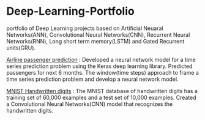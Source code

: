 # Deep-Learning-Portfolio
portfolio of Deep Learning projects based on Artificial Neuaral Networks(ANN), Convolutional Neural Networks(CNN), Recurrent Neural Networks(RNN), Long short term memory(LSTM) and Gated Recurrent units(GRU). 

[Airline passenger prediction](https://github.com/krishnavamshikorpal/Deep-Learning-Portfolio/blob/master/Airline%20Passengers%20prediction/international%20airline%20passengers%20prediction.ipynb) :  Developed a neural network model for a time series prediction problem using the Keras deep learning library. Predicted passengers for next 6 months. The window(time steps) approach to frame a time series prediction problem and develop a neural network model.

[MNIST Handwritten digits]() : The MNIST database of handwritten digits has a training set of 60,000 examples and a test set of 10,000 examples. Created a Convolutional Neural Networks(CNN) model that recognizes the handwritten digits.
